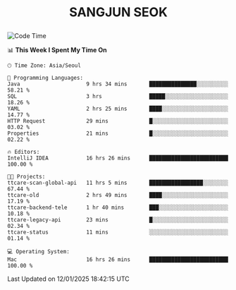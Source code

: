 <h1>
 <p align="center">
   SANGJUN SEOK
 </p>
</h1>

<!--START_SECTION:waka-->
![Code Time](http://img.shields.io/badge/Code%20Time-4%2C032%20hrs%2047%20mins-blue)

📊 **This Week I Spent My Time On** 

```text
🕑︎ Time Zone: Asia/Seoul

💬 Programming Languages: 
Java                     9 hrs 34 mins       ███████████████░░░░░░░░░░   58.21 % 
SQL                      3 hrs               █████░░░░░░░░░░░░░░░░░░░░   18.26 % 
YAML                     2 hrs 25 mins       ████░░░░░░░░░░░░░░░░░░░░░   14.77 % 
HTTP Request             29 mins             █░░░░░░░░░░░░░░░░░░░░░░░░   03.02 % 
Properties               21 mins             █░░░░░░░░░░░░░░░░░░░░░░░░   02.22 % 

🔥 Editors: 
IntelliJ IDEA            16 hrs 26 mins      █████████████████████████   100.00 % 

🐱‍💻 Projects: 
ttcare-scan-global-api   11 hrs 5 mins       █████████████████░░░░░░░░   67.44 % 
ttcare-old               2 hrs 49 mins       ████░░░░░░░░░░░░░░░░░░░░░   17.19 % 
ttcare-backend-tele      1 hr 40 mins        ███░░░░░░░░░░░░░░░░░░░░░░   10.18 % 
ttcare-legacy-api        23 mins             █░░░░░░░░░░░░░░░░░░░░░░░░   02.34 % 
ttcare-status            11 mins             ░░░░░░░░░░░░░░░░░░░░░░░░░   01.14 % 

💻 Operating System: 
Mac                      16 hrs 26 mins      █████████████████████████   100.00 % 
```


 Last Updated on 12/01/2025 18:42:15 UTC
<!--END_SECTION:waka-->
